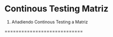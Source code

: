 Continous Testing Matriz
============================

1. Añadiendo Continous Testing a Matriz

============================
